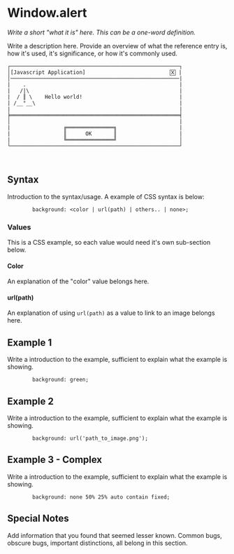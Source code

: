 # Window.alert

*Write a short "what it is" here. This can be a one-word definition.*

Write a description here. Provide an overview of what the reference entry is, how it's used, it's significance, or how it's commonly used.

```
┌──────────────────────────────────────────────────────┐
│[Javascript Application]                           🅇 |
│──────────────────────────────────────────────────────|
|    .                                                 |
|   /|\                                                |
|  / ║ \    Hello world!                               |
| /__°__\                                              |
|                                                      |
╞══════════════════════════════════════════════════════╡
│                                                      |
|                 ╔═══════════════╗                    |
|                 ║      OK       ║                    |
|                 ╚═══════════════╝                    │       
└──────────────────────────────────────────────────────┘



```

## Syntax

Introduction to the syntax/usage. A example of CSS syntax is below:

```
        background: <color | url(path) | others.. | none>;
```

### Values

This is a CSS example, so each value would need it's own sub-section below.

#### Color

An explanation of the "color" value belongs here.

#### url(path)

An explanation of using `url(path)` as a value to link to an image belongs here.

## Example 1

Write a introduction to the example, sufficient to explain what the example is showing.

```
        background: green;
```

## Example 2

Write a introduction to the example, sufficient to explain what the example is showing.

```
        background: url('path_to_image.png');
```

## Example 3 - Complex

Write a introduction to the example, sufficient to explain what the example is showing.

```
        background: none 50% 25% auto contain fixed;
```

## Special Notes

Add information that you found that seemed lesser known. Common bugs, obscure bugs, important distinctions, all belong in this section.
